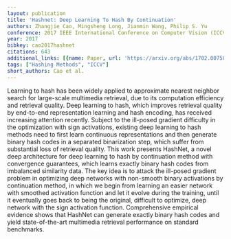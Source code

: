 ```yaml
---
layout: publication
title: 'Hashnet: Deep Learning To Hash By Continuation'
authors: Zhangjie Cao, Mingsheng Long, Jianmin Wang, Philip S. Yu
conference: 2017 IEEE International Conference on Computer Vision (ICCV)
year: 2017
bibkey: cao2017hashnet
citations: 643
additional_links: [{name: Paper, url: 'https://arxiv.org/abs/1702.00758'}]
tags: ["Hashing Methods", "ICCV"]
short_authors: Cao et al.
---
```

Learning to hash has been widely applied to approximate nearest neighbor
search for large-scale multimedia retrieval, due to its computation efficiency
and retrieval quality. Deep learning to hash, which improves retrieval quality
by end-to-end representation learning and hash encoding, has received
increasing attention recently. Subject to the ill-posed gradient difficulty in
the optimization with sign activations, existing deep learning to hash methods
need to first learn continuous representations and then generate binary hash
codes in a separated binarization step, which suffer from substantial loss of
retrieval quality. This work presents HashNet, a novel deep architecture for
deep learning to hash by continuation method with convergence guarantees, which
learns exactly binary hash codes from imbalanced similarity data. The key idea
is to attack the ill-posed gradient problem in optimizing deep networks with
non-smooth binary activations by continuation method, in which we begin from
learning an easier network with smoothed activation function and let it evolve
during the training, until it eventually goes back to being the original,
difficult to optimize, deep network with the sign activation function.
Comprehensive empirical evidence shows that HashNet can generate exactly binary
hash codes and yield state-of-the-art multimedia retrieval performance on
standard benchmarks.